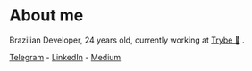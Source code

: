 # About me

Brazilian Developer, 24 years old, currently working at [Trybe 💚](https://www.betrybe.com) .

[Telegram](https://t.me/josecfreittas) - [LinkedIn](https://www.linkedin.com/in/josecfreittas) - [Medium](https://medium.com/@josecfreittas)

<img width="1" height="0" src="https://profile-counter.glitch.me/josecfreittas/count.svg" />

